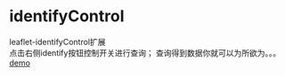 # identifyControl
leaflet-identifyControl扩展</br>
点击右侧identify按钮控制开关进行查询；
查询得到数据你就可以为所欲为。。。</br>
<a href="https://htmlpreview.github.io/?https://github.com/StickerMHF/identifyControl/blob/master/index.html">demo</a>
